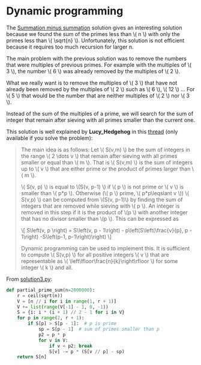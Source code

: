 # Dynamic programming

The [Summation minus summation](solution2.md) solution gives an interesting
solution because we found the sum of the primes less than \\( n \\) with only
the primes less than \\( \sqrt{n} \\). Unfortunately, this solution is not
efficient because it requires too much recursion for larger n.

The main problem with the previous solution was to remove the numbers that were
multiples of previous primes. For example with the multiples of \\( 3 \\), the
number \\( 6 \\) was already removed by the multiples of \\( 2 \\).

What we really want is to remove the multiples of \\( 3 \\) that have not
already been removed by the multiples of \\( 2 \\) such as \\( 6 \\), \\( 12 \\)
... For \\( 5 \\) that would be the number that are neither multiples of \\( 2
\\) nor \\( 3 \\).

Instead of the sum of the multiples of a prime, we will search for the sum of
integer that remain after sieving with all primes smaller than the current one.

This solution is well explained by **Lucy_Hedgehog** in this
[thread](https://projecteuler.net/thread=10;page=5#111677) (only available if
you solve the problem):

> The main idea is as follows: Let \\( S(v,m) \\) be the sum of integers in the
> range \\( 2 \dots v \\) that remain after sieving with all primes smaller or
> equal than \\( m \\). That is \\( S(v,m) \\) is the sum of integers up to
> \\( v \\) that are either prime or the product of primes larger than \\( m
> \\).
>
> \\( S(v, p) \\) is equal to \\(S(v, p-1) \\) if \\( p \\) is not prime or
> \\( v \\) is smaller than \\( p\*p \\). Otherwise (\\( p \\) prime, \\(
> p\*p\leqslant v \\)) \\( S(v,p) \\) can be computed from \\(S(v, p-1)\\)
> by finding the sum of integers that are removed while sieving with \\( p
> \\). An integer is removed in this step if it is the product of \\(p \\)
> with another integer that has no divisor smaller than \\(p \\). This can
> be expressed as
>
> \\[ S\left(v, p \right) = S\left(v, p - 1\right) - p\left(S\left(\frac{v}{p},
> p - 1\right) -S\left(p-1, p-1\right)\right) \\]
>
> Dynamic programming can be used to implement this. It is sufficient to
> compute \\( S(v,p) \\) for all positive integers \\( v \\) that are
> representable as \\( \left\lfloor\frac{n}{k}\right\rfloor \\) for some
> integer \\( k \\) and all.

From [solution3.py](https://github.com/TurtleSmoke/Project-Euler/blob/main/problems/problem_0010/solution3.py):

```python
def partial_prime_sum(n=2000000):
    r = ceil(sqrt(n))
    V = [n // i for i in range(1, r + 1)]
    V += list(range(V[-1] - 1, 0, -1))
    S = {i: i * (i + 1) // 2 - 1 for i in V}
    for p in range(2, r + 1):
        if S[p] > S[p - 1]:  # p is prime
            sp = S[p - 1]  # sum of primes smaller than p
            p2 = p * p
            for v in V:
                if v < p2: break
                S[v] -= p * (S[v // p] - sp)
    return S[n]
```
